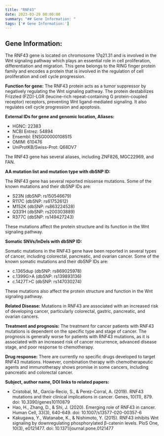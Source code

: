 ```yaml
---
title: "RNF43"
date: 2023-03-29 00:00:00
summary: "## Gene Information: "
tags: ['# Gene Information:']
---
```


## Gene Information: 

The RNF43 gene is located on chromosome 17q21.31 and is involved in the Wnt signaling pathway which plays an essential role in cell proliferation, differentiation and migration. This gene belongs to the RING finger protein family and encodes a protein that is involved in the regulation of cell proliferation and cell cycle progression. 

**Function for gene:** 
The RNF43 protein acts as a tumor suppressor by negatively regulating the Wnt signaling pathway. The protein destabilizes Frizzled (FZD)-LGR (leucine-rich repeat-containing G protein-coupled receptor) receptors, preventing Wnt ligand-mediated signaling. It also regulates cell cycle progression and apoptosis.

**External IDs for gene and genomic location, Aliases:** 

- HGNC: 22383
- NCBI Entrez: 54894
- Ensembl: ENSG00000108515
- OMIM: 610476
- UniProtKB/Swiss-Prot: Q68DV7

The RNF43 gene has several aliases, including ZNF826, MGC22969, and FAN.

**AA mutation list and mutation type with dbSNP ID:**

The RNF43 gene has several reported missense mutations. Some of the known mutations and their dbSNP IDs are:

- S23N (dbSNP: rs150546679)
- R117C (dbSNP: rs61752612)
- M152K (dbSNP: rs863224528)
- Q331H (dbSNP: rs200303889)
- R377C (dbSNP: rs149427243)

 These mutations affect the protein structure and its function in the Wnt signaling pathway.

**Somatic SNVs/InDels with dbSNP ID:**

Somatic mutations in the RNF43 gene have been reported in several types of cancer, including colorectal, pancreatic, and ovarian cancer. Some of the known somatic mutations and their dbSNP IDs are:

- c.1365dup (dbSNP: rs869025978)
- c.1399G>A (dbSNP: rs139893136)
- c.1427T>C (dbSNP: rs147030274)

These mutations also affect the protein structure and function in the Wnt signaling pathway.

**Related Disease:** 
Mutations in RNF43 are associated with an increased risk of developing cancer, particularly colorectal, gastric, pancreatic, and ovarian cancers.

**Treatment and prognosis:**
The treatment for cancer patients with RNF43 mutations is dependent on the specific type and stage of cancer. The prognosis is generally worse for patients with RNF43 mutations, as it is associated with an increased risk of cancer recurrence, advanced disease stage, and poor response to chemotherapy.

**Drug response:**
There are currently no specific drugs developed to target RNF43 mutations. However, combination therapy with chemotherapeutic agents and immunotherapy shows promise in some cancers, including pancreatic and colorectal cancer.

**Subject, author name, DOI links to related papers:**

- Cristobal, M., Garcia-Recio, S., & Perez-Corral, A. (2019). RNF43 mutations and their clinical implications in cancer. Genes, 10(11), 879. doi: 10.3390/genes10110879
- Hao, H., Zhang, D., & Shi, J. (2020). Emerging role of RNF43 in cancer. Human Cell, 33(3), 640-649. doi: 10.1007/s13577-020-00357-6
- Kakugawa, Y., Watanabe, K., & Nishimoto, Y. (2015). RNF43 inhibits Wnt signaling by downregulating phosphorylated β-catenin levels. PloS One, 10(3), e0121477. doi: 10.1371/journal.pone.0121477